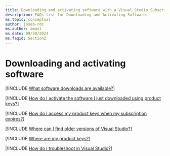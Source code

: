 ```yaml
---
title: Downloading and activating software with a Visual Studio Subscription 
description: FAQs list for Downloading and Activating Software.
ms.topic: conceptual
author: joseb-rdc
ms.author: amast
ms.date: 09/30/2024
ms.faqid: Section2
---
```


# Downloading and activating software

[!INCLUDE [What software downloads are available?](includes/available-downloads.md)]

[!INCLUDE [How do I activate the software I just downloaded using product keys?](includes/key-activation.md)]

[!INCLUDE [How do I access my product keys when my subscription expires?](includes/access-keys.md)]

[!INCLUDE [Where can I find older versions of Visual Studio?](includes/find-older-versions.md)]

[!INCLUDE [Where are my product keys?](includes/where-are-product-keys.md)]

[!INCLUDE [How do I troubleshoot in Visual Studio?](includes/troubleshoot-visual-studio.md)]